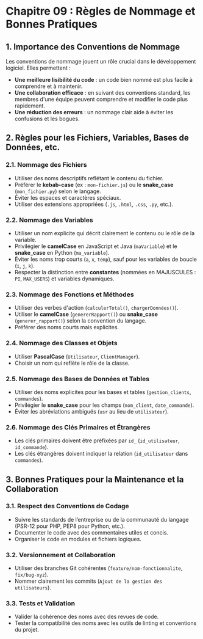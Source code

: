 # Chapitre 09 : Règles de Nommage et Bonnes Pratiques

## 1. Importance des Conventions de Nommage

Les conventions de nommage jouent un rôle crucial dans le développement logiciel. Elles permettent :
- **Une meilleure lisibilité du code** : un code bien nommé est plus facile à comprendre et à maintenir.
- **Une collaboration efficace** : en suivant des conventions standard, les membres d'une équipe peuvent comprendre et modifier le code plus rapidement.
- **Une réduction des erreurs** : un nommage clair aide à éviter les confusions et les bogues.

## 2. Règles pour les Fichiers, Variables, Bases de Données, etc.

### 2.1. Nommage des Fichiers
- Utiliser des noms descriptifs reflétant le contenu du fichier.
- Préférer le **kebab-case** (ex : `mon-fichier.js`) ou le **snake_case** (`mon_fichier.py`) selon le langage.
- Éviter les espaces et caractères spéciaux.
- Utiliser des extensions appropriées (`.js`, `.html`, `.css`, `.py`, etc.).

### 2.2. Nommage des Variables
- Utiliser un nom explicite qui décrit clairement le contenu ou le rôle de la variable.
- Privilégier le **camelCase** en JavaScript et Java (`maVariable`) et le **snake_case** en Python (`ma_variable`).
- Éviter les noms trop courts (`a`, `x`, `temp`), sauf pour les variables de boucle (`i`, `j`, `k`).
- Respecter la distinction entre **constantes** (nommées en MAJUSCULES : `PI`, `MAX_USERS`) et variables dynamiques.

### 2.3. Nommage des Fonctions et Méthodes
- Utiliser des verbes d'action (`calculerTotal()`, `chargerDonnées()`).
- Utiliser le **camelCase** (`genererRapport()`) ou **snake_case** (`generer_rapport()`) selon la convention du langage.
- Préférer des noms courts mais explicites.

### 2.4. Nommage des Classes et Objets
- Utiliser **PascalCase** (`Utilisateur`, `ClientManager`).
- Choisir un nom qui reflète le rôle de la classe.

### 2.5. Nommage des Bases de Données et Tables
- Utiliser des noms explicites pour les bases et tables (`gestion_clients`, `commandes`).
- Privilégier le **snake_case** pour les champs (`nom_client`, `date_commande`).
- Éviter les abréviations ambiguës (`usr` au lieu de `utilisateur`).

### 2.6. Nommage des Clés Primaires et Étrangères
- Les clés primaires doivent être préfixées par `id_` (`id_utilisateur`, `id_commande`).
- Les clés étrangères doivent indiquer la relation (`id_utilisateur` dans `commandes`).

## 3. Bonnes Pratiques pour la Maintenance et la Collaboration

### 3.1. Respect des Conventions de Codage
- Suivre les standards de l’entreprise ou de la communauté du langage (PSR-12 pour PHP, PEP8 pour Python, etc.).
- Documenter le code avec des commentaires utiles et concis.
- Organiser le code en modules et fichiers logiques.

### 3.2. Versionnement et Collaboration
- Utiliser des branches Git cohérentes (`feature/nom-fonctionnalite`, `fix/bug-xyz`).
- Nommer clairement les commits (`Ajout de la gestion des utilisateurs`).

### 3.3. Tests et Validation
- Valider la cohérence des noms avec des revues de code.
- Tester la compatibilité des noms avec les outils de linting et conventions du projet.

